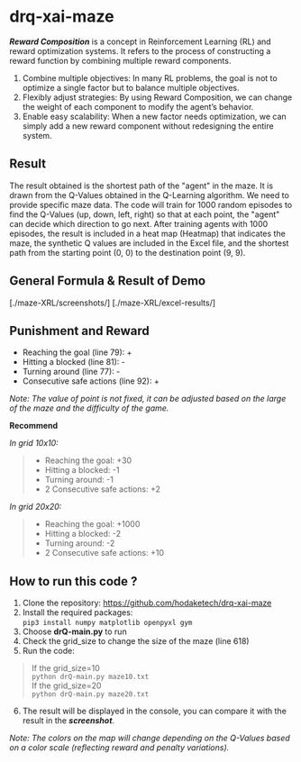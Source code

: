 # drq-xai-maze
**_Reward Composition_** is a concept in Reinforcement Learning (RL) and reward optimization systems. It refers to the process of constructing a reward function by combining multiple reward components.

1. Combine multiple objectives: In many RL problems, the goal is not to optimize a single factor but to balance multiple objectives.
2. Flexibly adjust strategies: By using Reward Composition, we can change the weight of each component to modify the agent’s behavior.
3. Enable easy scalability: When a new factor needs optimization, we can simply add a new reward component without redesigning the entire system.

## Result
The result obtained is the shortest path of the "agent" in the maze. It is drawn from the Q-Values obtained in the Q-Learning algorithm.
We need to provide specific maze data. The code will train for 1000 random episodes to find the Q-Values (up, down, left, right) so that at each point, the "agent" can decide which direction to go next.
After training agents with 1000 episodes, the result is included in a heat map (Heatmap) that indicates the maze, the synthetic Q values ​​are included in the Excel file, and the shortest path from the starting point (0, 0) to the destination point (9, 9).

## General Formula & Result of Demo
[./maze-XRL/screenshots/]
[./maze-XRL/excel-results/]

## Punishment and Reward
- Reaching the goal (line 79): +
- Hitting a blocked (line 81): -
- Turning around (line 77): -
- Consecutive safe actions (line 92): +

*Note: The value of point is not fixed, it can be adjusted based on the large of the maze and the difficulty of the game.*

**Recommend**

_In grid 10x10:_
> - Reaching the goal: +30
> - Hitting a blocked: -1
> - Turning around: -1
> - 2 Consecutive safe actions: +2  

_In grid 20x20:_
> - Reaching the goal: +1000
> - Hitting a blocked: -2
> - Turning around: -2
> - 2 Consecutive safe actions: +10  

## How to run this code ?
1. Clone the repository: 
https://github.com/hodaketech/drq-xai-maze 
2. Install the required packages:  
`pip3 install numpy matplotlib openpyxl gym`  
3. Choose **drQ-main.py** to run
4. Check the grid_size to change the size of the maze (line 618)
5. Run the code:  
> If the grid_size=10   
`python drQ-main.py maze10.txt`  
> If the grid_size=20  
`python drQ-main.py maze20.txt`  
6. The result will be displayed in the console, you can compare it with the result in the **_screenshot_**.

*Note: The colors on the map will change depending on the Q-Values based on a color scale (reflecting reward and penalty variations).*



